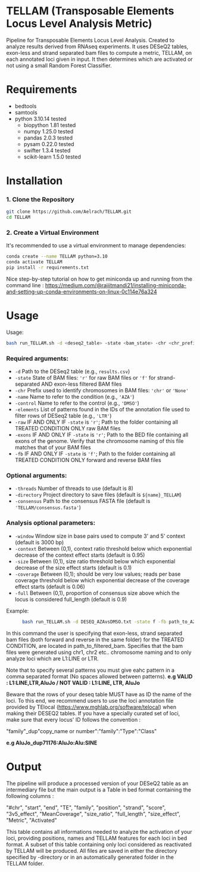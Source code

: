 # TELLAM (Transposable Elements Locus Level Analysis Metric)
Pipeline for Transposable Elements Locus Level Analysis. Created to analyze results derived from RNAseq experiments. It uses DESeQ2 tables, exon-less and strand separated bam files to compute a metric, TELLAM, on each annotated loci given in input. It then determines which are activated or not using a small Random Forest Classifier.

# Requirements
- bedtools
- samtools
- python 3.10.14 tested
  - biopython 1.81 tested
  - numpy 1.25.0 tested
  - pandas 2.0.3 tested
  - pysam 0.22.0 tested
  - swifter 1.3.4 tested
  - scikit-learn 1.5.0 tested
 
# Installation

### 1. Clone the Repository

```bash
git clone https://github.com/Aelrach/TELLAM.git
cd TELLAM
```
### 2. Create a Virtual Environment

It's recommended to use a virtual environment to manage dependencies:

```bash
conda create --name TELLAM python=3.10
conda activate TELLAM
pip install -r requirements.txt 
```
Nice step-by-step tutorial on how to get miniconda up and running from the command line : https://medium.com/@rajiitmandi21/installing-miniconda-and-setting-up-conda-environments-on-linux-0c114e76a324
# Usage
Usage: 
```bash
bash run_TELLAM.sh -d <deseq2_table> -state <bam_state> -chr <chr_prefix> -name <condition_name> -control <control_name> -elements <element_pattern> [options]
```

### Required arguments:
- `-d`          Path to the DESeq2 table (e.g., `results.csv`)
- `-state`      State of BAM files: `'r'` for raw BAM files or `'f'` for strand-separated AND exon-less filtered BAM files
- `-chr`        Prefix used to identify chromosomes in BAM files: `'chr'` or `'None'`
- `-name`       Name to refer to the condition (e.g., `'AZA'`)
- `-control`    Name to refer to the control (e.g., `'DMSO'`)
- `-elements`   List of patterns found in the IDs of the annotation file used to filter rows of DESeq2 table (e.g., `'LTR'`)
- `-raw`        IF AND ONLY IF `-state` is `'r'`; Path to the folder containing all TREATED CONDITION ONLY raw BAM files
- `-exons`      IF AND ONLY IF `-state` is `'r'`; Path to the BED file containing all exons of the genome. Verify that the chromosome naming of this file matches that of your BAM files
- `-fb`         IF AND ONLY IF `-state` is `'f'`; Path to the folder containing all TREATED CONDITION ONLY forward and reverse BAM files
  
### Optional arguments:
- `-threads`    Number of threads to use (default is 8)
- `-directory`  Project directory to save files (default is `${name}_TELLAM`)
- `-consensus`  Path to the consensus FASTA file (default is `'TELLAM/consensus.fasta'`)

### Analysis optional parameters:
- `-window`     Window size in base pairs used to compute 3' and 5' context (default is 3000 bp)
- `-context`    Between (0,1), context ratio threshold below which exponential decrease of the context effect starts (default is 0.95)
- `-size`       Between (0,1), size ratio threshold below which exponential decrease of the size effect starts (default is 0.1)
- `-coverage`   Between (0,1); should be very low values; reads per base coverage threshold below which exponential decrease of the coverage effect starts (default is 0.06)
- `-full`       Between (0,1), proportion of consensus size above which the locus is considered full_length (default is 0.9)

Example:
```bash
      bash run_TELLAM.sh -d DESEQ_AZAvsDMSO.txt -state f -fb path_to_AZA_filtered_bam -chr chr -name AZA -control DMSO -elements 'L1:LINE',LTR
```

In this command the user is specifying that exon-less, strand separated bam files (both forward and reverse in the same folder) for the TREATED CONDITION, are located in path_to_filtered_bam. 
Specifies that the bam files were generated using chr1, chr2 etc.. chromosome naming and to only analyze loci which are L1:LINE or LTR.  

Note that to specify several patterns you must give eahc pattern in a comma separated format (No spaces allowed between patterns). 
**e.g VALID : L1:LINE,LTR,AluJo / NOT VALID : L1:LINE, LTR, AluJo**

Beware that the rows of your deseq table MUST have as ID the name of the loci. To this end, we recommend users to use the loci annotation file provided by TElocal (https://www.mghlab.org/software/telocal) when making their DESEQ2 tables. If you have a specially curated set of loci, make sure that every locus' ID follows the convention : 

"family"_dup"copy_name or number":"family":"Type":"Class"  

**e.g AluJo_dup71176:AluJo:Alu:SINE**

# Output
The pipeline will produce a processed version of your DESeQ2 table as an intermediary file but the main output is a Table in bed format containing the following columns : 

"#chr", "start", "end", "TE", "family", "position", "strand", "score", "3v5_effect", "MeanCoverage", "size_ratio", "full_length", "size_effect", "Metric", "Activated"

This table contains all informations needed to analyze the activation of your loci, providing positions, names and TELLAM features for each loci in bed format. A subset of this table containing only loci considered as reactivated by TELLAM will be produced. All files are saved in either the directory specified by  -directory or in an automatically generated folder in the TELLAM folder.
